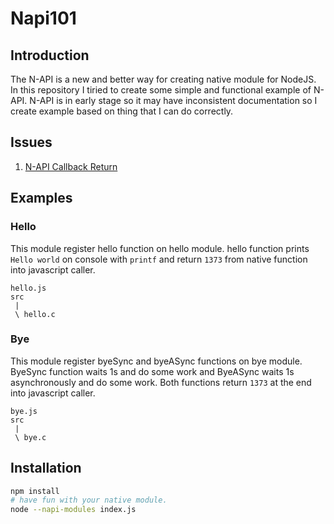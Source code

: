 # Napi101

## Introduction
The N-API is a new and better way for creating native module for NodeJS.
In this repository I tiried to create some simple and functional example of N-API.
N-API is in early stage so it may have inconsistent documentation so I create example
based on thing that I can do correctly.

## Issues
1. [N-API Callback Return](https://github.com/nodejs/node/issues/13562)

## Examples
### Hello
This module register hello function on hello module. hello function prints `Hello world` on console
with `printf` and return `1373` from native function into javascript caller.

```
hello.js
src
 |
 \ hello.c
```

### Bye
This module register byeSync and byeASync functions on bye module. ByeSync function waits 1s and do some
work and ByeASync waits 1s asynchronously and do some work. Both functions return `1373` at the end into
javascript caller.

```
bye.js
src
 |
 \ bye.c
```

## Installation
```sh
npm install
# have fun with your native module.
node --napi-modules index.js
```
